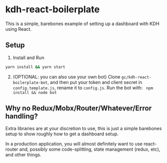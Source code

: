 # kdh-react-boilerplate

This is a simple, barebones example of setting up a dashboard with KDH using React.

## Setup

1. Install and Run
```bash
yarn install && yarn start
```

2. (OPTIONAL: you can also use your own bot) Clone `gc/kdh-react-boilerplate-bot`, and
then put your token and client secret in `config.template.js`,
rename it to `config.js`. Run the bot with: ```
npm install && node bot```

## Why no Redux/Mobx/Router/Whatever/Error handling?

Extra libraries are at your discretion to use, this is just a simple barebones setup
to show roughly how to get a dashboard setup.

In a production application, you will almost definitely want to use react-router and,
possibly some code-splitting, state management (redux, etc), and other things.
